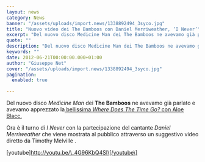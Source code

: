 ```yaml
---
layout: news
category: News
banner: "/assets/uploads/import.news/1338892494_3syco.jpg"
title: "Nuovo video dei The Bamboos con Daniel Merriweather, ‘I Never’"
excerpt: "Del nuovo disco Medicine Man dei The Bamboos ne avevamo già parlato e avevamo apprezzato la bellissima Where Does The Time Go? con Aloe Blacc. Ora è il turno di I Never con la partecipazione del cantante Daniel Merriweather che viene mostrata al pubblico attraverso un suggestivo video diretto da Timothy Melville . [youtube]http://youtu.be/_4G96KbQ4SI[/youtube"
quote: ""
description: "Del nuovo disco Medicine Man dei The Bamboos ne avevamo già parlato e avevamo apprezzato la bellissima Where Does The Time Go? con Aloe Blacc. Ora è il turno di I Never con la partecipazione del cantante Daniel Merriweather che viene mostrata al pubblico attraverso un suggestivo video diretto da Timothy Melville . [youtube]http://youtu.be/_4G96KbQ4SI[/youtube"
keywords: ""
date: 2012-06-21T00:00:00.000+01:00
author: "Giuseppe Net"
cover: "/assets/uploads/import.news/1338892494_3syco.jpg"
pagination:
  enabled: true

---
```


Del nuovo disco _Medicine Man_ dei **The Bamboos** ne avevamo già parlato e avevamo apprezzato la[ bellissima _Where Does The Time Go?_ con Aloe Blacc. ](https://hotmc.com/the-bamboos-nuovo-singolo-feat-aloe-blacc-e-anticipazioni-nuovo-album/)

Ora è il turno di _I Never_ con la partecipazione del cantante _Daniel Merriweather_ che viene mostrata al pubblico attraverso un suggestivo video diretto da Timothy Melville .

\[youtube\]http://youtu.be/\_4G96KbQ4SI\[/youtube\]